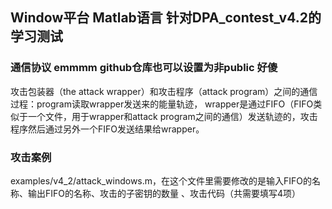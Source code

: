 ## Window平台 Matlab语言 针对DPA_contest_v4.2的学习测试
### 通信协议  emmmm github仓库也可以设置为非public 好傻
攻击包装器（the attack wrapper）和攻击程序（attack program）之间的通信过程：program读取wrapper发送来的能量轨迹，
wrapper是通过FIFO（FIFO类似于一个文件，用于wrapper和attack program之间的通信）发送轨迹的，攻击程序然后通过另外一个FIFO发送结果给wrapper。

### 攻击案例
examples/v4_2/attack_windows.m，在这个文件里需要修改的是输入FIFO的名称、输出FIFO的名称、攻击的子密钥的数量
、攻击代码（共需要填写4项）
